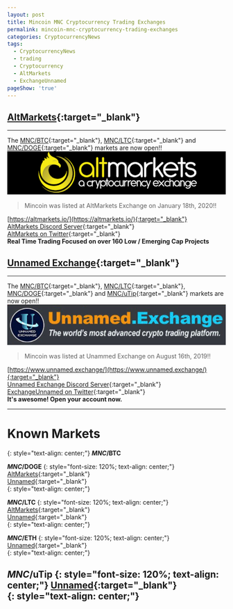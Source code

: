 ```yaml
---
layout: post
title: Mincoin MNC Cryptocurrency Trading Exchanges
permalink: mincoin-mnc-cryptocurrency-trading-exchanges
categories: CryptocurrencyNews
tags:
  - CryptocurrencyNews
  - trading
  - Cryptocurrency
  - AltMarkets
  - ExchangeUnnamed
pageShow: 'true'
---
```

## [AltMarkets](https://coinpaprika.com/exchanges/altmarkets/){:target="_blank"}
----
The [MNC/BTC](https://altmarkets.io/trading/mncbtc){:target="_blank"}, [MNC/LTC](https://altmarkets.io/trading/mncltc){:target="_blank"} and [MNC/DOGE](https://altmarkets.io/trading/mncdoge){:target="_blank"} markets are now open!!
![image](/images/post/altmarkets-exchange.png)
> Mincoin was listed at AltMarkets Exchange on January 18th, 2020!!

[https://altmarkets.io/](https://altmarkets.io/){:target="_blank"}<br/>
[AltMarkets Discord Server](https://discord.gg/jNjSzcW){:target="_blank"}<br/>
[AltMarkets on Twitter](https://twitter.com/AltmarketsEX){:target="_blank"}<br/>
**Real Time Trading Focused on over 160 Low / Emerging Cap Projects**

## [Unnamed Exchange](https://coinpaprika.com/exchanges/unnamed/){:target="_blank"}
----
The [MNC/BTC](https://www.unnamed.exchange/Exchange?market=MNC_BTC){:target="_blank"}, [MNC/LTC](https://www.unnamed.exchange/Exchange?market=MNC_LTC){:target="_blank"}, [MNC/DOGE](https://www.unnamed.exchange/Exchange?market=MNC_DOGE){:target="_blank"} and [MNC/uTip](https://www.unnamed.exchange/Exchange?market=MNC_uTip){:target="_blank"}  markets are now open!!  
![image](/images/post/unnamed-exchange-banner.png)
> Mincoin was listed at Unammed Exchange on August 16th, 2019!!

[https://www.unnamed.exchange/](https://www.unnamed.exchange/){:target="_blank"}<br/>
[Unnamed Exchange Discord Server](https://discord.gg/sKpH6ay){:target="_blank"}<br/>
[ExchangeUnnamed on Twitter](https://twitter.com/ExchangeUnnamed){:target="_blank"}<br/>
**It's awesome! Open your account now.**

----
# Known Markets
{: style="text-align: center;"}
**$MNC/$BTC**



**$MNC/$DOGE**
{: style="font-size: 120%; text-align: center;"}
[AltMarkets](https://altmarkets.io/trading/mncdoge){:target="_blank"}  
[Unnamed](https://www.unnamed.exchange/Exchange?market=MNC_DOGE){:target="_blank"}  
{: style="text-align: center;"}

**$MNC/$LTC**
{: style="font-size: 120%; text-align: center;"}
[AltMarkets](https://altmarkets.io/trading/mncltc){:target="_blank"}  
[Unnamed](https://www.unnamed.exchange/Exchange?market=MNC_LTC){:target="_blank"}  
{: style="text-align: center;"}

**$MNC/$ETH**
{: style="font-size: 120%; text-align: center;"}
[Unnamed](https://www.unnamed.exchange/Exchange?market=MNC_ETH){:target="_blank"}  
{: style="text-align: center;"}

**$MNC/$uTip**
{: style="font-size: 120%; text-align: center;"}
[Unnamed](https://www.unnamed.exchange/Exchange?market=MNC_uTip){:target="_blank"}  
{: style="text-align: center;"}
----
